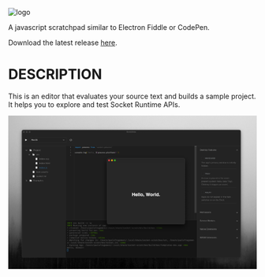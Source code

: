 ![logo](docs/logos/256x256.png)

A javascript scratchpad similar to Electron Fiddle or CodePen.

Download the latest release [here](https://github.com/socketsupply/socket-app-studio/releases).

# DESCRIPTION

This is an editor that evaluates your source text and builds a sample project. It helps
you to explore and test Socket Runtime APIs.

![screenshot](docs/screenshot.png)
